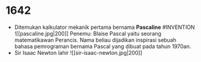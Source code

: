 # 1642
- Ditemukan kalkulator mekanik pertama bernama **Pascaline** #INVENTION
	![[pascaline.jpg|200]]
	Penemu: Blaise Pascal yaitu seorang matematikawan Perancis. Nama beliau dijadikan inspirasi sebuah bahasa pemrograman bernama Pascal yang dibuat pada tahun 1970an.
- Sir Isaac Newton lahir
	![[sir-isaac-newton.jpg|200]]